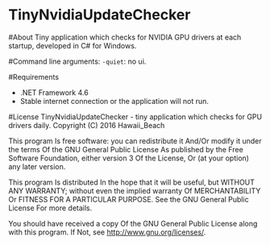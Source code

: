 # TinyNvidiaUpdateChecker

#About
Tiny application which checks for NVIDIA GPU drivers at each startup, developed in C# for Windows.

#Command line arguments:
`-quiet`: no ui.

#Requirements
+ .NET Framework 4.6
+ Stable internet connection or the application will not run.

#License
TinyNvidiaUpdateChecker - tiny application which checks for GPU drivers daily.
Copyright (C) 2016 Hawaii_Beach

This program Is free software: you can redistribute it And/Or modify
it under the terms Of the GNU General Public License As published by
the Free Software Foundation, either version 3 Of the License, Or
(at your option) any later version.

This program Is distributed In the hope that it will be useful,
but WITHOUT ANY WARRANTY; without even the implied warranty Of
MERCHANTABILITY Or FITNESS FOR A PARTICULAR PURPOSE.  See the
GNU General Public License For more details.

You should have received a copy Of the GNU General Public License
along with this program.  If Not, see <http://www.gnu.org/licenses/>.
